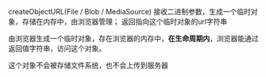 
createObjectURL(File / Blob / MediaSource)
接收二进制参数，生成一个临时对象，存储在内存中，由浏览器管理； 
返回指向这个临时对象的url字符串

由浏览器生成一个临时对象，存在浏览器的内存中，**在生命周期内**，浏览器能通过返回值字符串，访问这个对象。

这个对象不会被存储文件系统，也不会上传到服务器